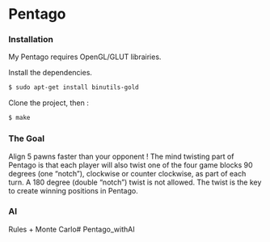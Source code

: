# Pentago

### Installation

My Pentago requires OpenGL/GLUT librairies.

Install the dependencies.

```sh
$ sudo apt-get install binutils-gold
```

Clone the project, then :
```sh
$ make
```

### The Goal
Align 5 pawns faster than your opponent !
The mind twisting part of Pentago is that each player will also twist one of the four game blocks 90 degrees (one “notch”), clockwise or counter clockwise, as part of each turn. A 180 degree (double “notch”) twist is not allowed. The twist is the key to create winning positions in Pentago.

### AI
Rules + Monte Carlo# Pentago_withAI
